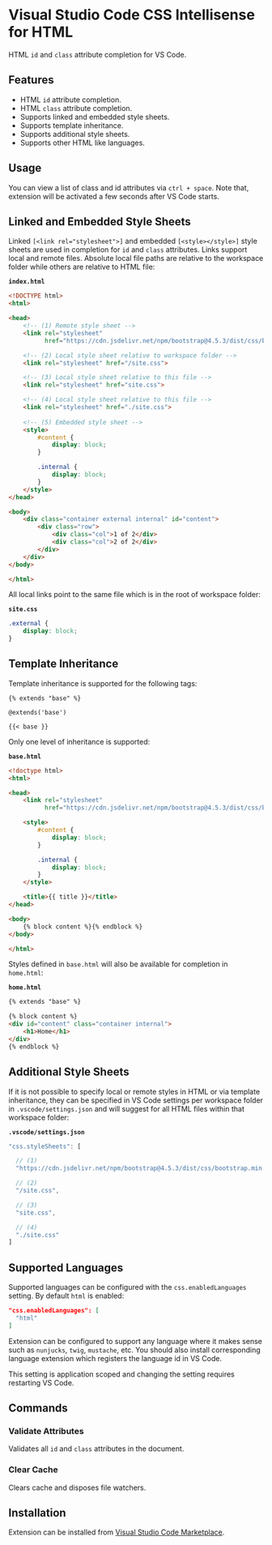 # Visual Studio Code CSS Intellisense for HTML

HTML `id` and `class` attribute completion for VS Code.

## Features

- HTML `id` attribute completion.
- HTML `class` attribute completion.
- Supports linked and embedded style sheets.
- Supports template inheritance.
- Supports additional style sheets.
- Supports other HTML like languages.

## Usage

You can view a list of class and id attributes via `ctrl + space`. Note that, extension will be activated a few seconds after VS Code starts.

## Linked and Embedded Style Sheets

Linked `[<link rel="stylesheet">]` and embedded `[<style></style>]` style sheets are used in completion for `id` and `class` attributes. Links support local and remote files. Absolute local file paths are relative to the workspace folder while others are relative to HTML file:

**`index.html`**
```html
<!DOCTYPE html>
<html>

<head>
    <!-- (1) Remote style sheet -->
    <link rel="stylesheet"
          href="https://cdn.jsdelivr.net/npm/bootstrap@4.5.3/dist/css/bootstrap.min.css">

    <!-- (2) Local style sheet relative to workspace folder -->
    <link rel="stylesheet" href="/site.css">

    <!-- (3) Local style sheet relative to this file -->
    <link rel="stylesheet" href="site.css">

    <!-- (4) Local style sheet relative to this file -->
    <link rel="stylesheet" href="./site.css">
    
    <!-- (5) Embedded style sheet -->
    <style>
        #content {
            display: block;
        }

        .internal {
            display: block;
        }
    </style>
</head>

<body>
    <div class="container external internal" id="content">
        <div class="row">
            <div class="col">1 of 2</div>
            <div class="col">2 of 2</div>
        </div>
    </div>
</body>

</html>
```
All local links point to the same file which is in the root of workspace folder:

**`site.css`**
```css
.external {
    display: block;
}
```

## Template Inheritance

Template inheritance is supported for the following tags:

```
{% extends "base" %}

@extends('base')

{{< base }} 
```

Only one level of inheritance is supported:

**`base.html`**
```html
<!doctype html>
<html>

<head>
    <link rel="stylesheet"
          href="https://cdn.jsdelivr.net/npm/bootstrap@4.5.3/dist/css/bootstrap.min.css">

    <style>
        #content {
            display: block;
        }

        .internal {
            display: block;
        }
    </style>

    <title>{{ title }}</title>
</head>

<body>
    {% block content %}{% endblock %}
</body>

</html>
```

Styles defined in `base.html` will also be available for completion in `home.html`:

**`home.html`**
```html
{% extends "base" %}

{% block content %}
<div id="content" class="container internal">
    <h1>Home</h1>
</div>
{% endblock %}
```

## Additional Style Sheets

If it is not possible to specify local or remote styles in HTML or via template inheritance, they can be specified in VS Code settings per workspace folder in `.vscode/settings.json` and will suggest for all HTML files within that workspace folder:

**`.vscode/settings.json`**
```js
"css.styleSheets": [

  // (1)
  "https://cdn.jsdelivr.net/npm/bootstrap@4.5.3/dist/css/bootstrap.min.css",

  // (2)
  "/site.css",

  // (3)
  "site.css",

  // (4)
  "./site.css"
]
```

## Supported Languages

Supported languages can be configured with the `css.enabledLanguages` setting. By default `html` is enabled:

```json
"css.enabledLanguages": [
  "html"
]
```

Extension can be configured to support any language where it makes sense such as `nunjucks`, `twig`, `mustache`, etc. You should also install corresponding language extension which registers the language id in VS Code.

This setting is application scoped and changing the setting requires restarting VS Code.

## Commands

### Validate Attributes

Validates all `id` and `class` attributes in the document.

### Clear Cache

Clears cache and disposes file watchers.

## Installation

Extension can be installed from [Visual Studio Code Marketplace](https://marketplace.visualstudio.com/items?itemName=ecmel.vscode-html-css).
